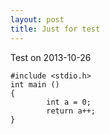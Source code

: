 ```yaml
---
layout: post
title: Just for test
---
```


Test on 2013-10-26


```
#include <stdio.h>
int main ()
{
        int a = 0;
        return a++;
}
```
